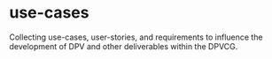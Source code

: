 # use-cases
Collecting use-cases, user-stories, and requirements to influence the development of DPV and other deliverables within the DPVCG.
